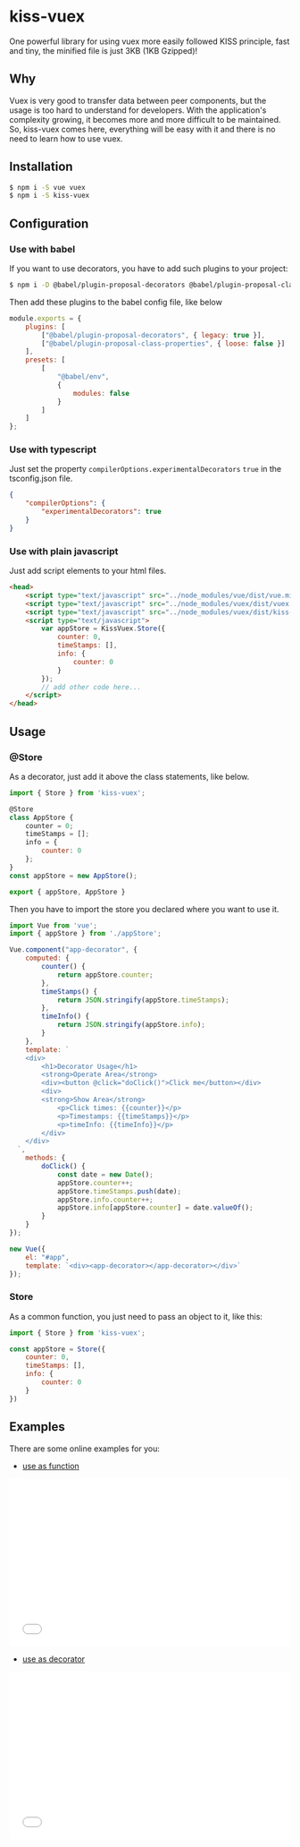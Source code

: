 # kiss-vuex

One powerful library for using vuex more easily followed KISS principle, fast and tiny, the minified file is just 3KB (1KB Gzipped)!

## Why

Vuex is very good to transfer data between peer components, but the usage is too hard to understand for developers. With the application's complexity growing, it becomes more and more difficult to 
be maintained. So, kiss-vuex comes here, everything will be easy with it and there is no need to learn how to use vuex.

## Installation

```bash
$ npm i -S vue vuex
$ npm i -S kiss-vuex
```

## Configuration

### Use with babel

If you want to use decorators, you have to add such plugins to your project:

```bash
$ npm i -D @babel/plugin-proposal-decorators @babel/plugin-proposal-class-properties
```

Then add these plugins to the babel config file, like below

```js
module.exports = {
    plugins: [
        ["@babel/plugin-proposal-decorators", { legacy: true }],
        ["@babel/plugin-proposal-class-properties", { loose: false }]
    ],
    presets: [
        [
            "@babel/env",
            {
                modules: false
            }
        ]
    ]
};
```

### Use with typescript

Just set the property `compilerOptions.experimentalDecorators` `true` in the tsconfig.json file.

```json
{
    "compilerOptions": {
        "experimentalDecorators": true
    }
}
```

### Use with plain javascript

Just add script elements to your html files.

```html
<head>
    <script type="text/javascript" src="../node_modules/vue/dist/vue.min.js"></script>
    <script type="text/javascript" src="../node_modules/vuex/dist/vuex.min.js"></script>
    <script type="text/javascript" src="../node_modules/vuex/dist/kiss-vuex.min.js"></script>
    <script type="text/javascript">
        var appStore = KissVuex.Store({
            counter: 0,
            timeStamps: [],
            info: {
                counter: 0
            }
        });
        // add other code here...
    </script>
</head>
```

## Usage

### @Store

As a decorator, just add it above the class statements, like below.

```js
import { Store } from 'kiss-vuex';

@Store
class AppStore {
    counter = 0;
    timeStamps = [];
    info = {
        counter: 0
    };
}
const appStore = new AppStore();

export { appStore, AppStore }
```

Then you have to import the store you declared where you want to use it.

```js
import Vue from 'vue';
import { appStore } from './appStore';

Vue.component("app-decorator", {
    computed: {
        counter() {
            return appStore.counter;
        },
        timeStamps() {
            return JSON.stringify(appStore.timeStamps);
        },
        timeInfo() {
            return JSON.stringify(appStore.info);
        }
    },
    template: `
    <div>
        <h1>Decorator Usage</h1>
        <strong>Operate Area</strong>
        <div><button @click="doClick()">Click me</button></div>
        <div>
    	<strong>Show Area</strong>
            <p>Click times: {{counter}}</p>
            <p>Timestamps: {{timeStamps}}</p>
            <p>timeInfo: {{timeInfo}}</p>
        </div>
    </div>
  `,
    methods: {
        doClick() {
            const date = new Date();
            appStore.counter++;
            appStore.timeStamps.push(date);
            appStore.info.counter++;
            appStore.info[appStore.counter] = date.valueOf();
        }
    }
});

new Vue({
    el: "#app",
    template: `<div><app-decorator></app-decorator></div>`
});
```

### Store

As a common function, you just need to pass an object to it, like this:

```js
import { Store } from 'kiss-vuex';

const appStore = Store({
    counter: 0,
    timeStamps: [],
    info: {
        counter: 0
    }
})
```

## Examples

There are some online examples for you:

- [use as function](http://jsfiddle.net/mubsp2d3/)

<iframe width="100%" height="300" src="//jsfiddle.net/mubsp2d3/embedded/result,js,html/dark" allowfullscreen="allowfullscreen" allowpaymentrequest frameborder="0"></iframe>

- [use as decorator](http://jsfiddle.net/wurLz9v3/)

<iframe width="100%" height="300" src="//jsfiddle.net/wurLz9v3/embedded/result,js,html/dark" allowfullscreen="allowfullscreen" allowpaymentrequest frameborder="0"></iframe>